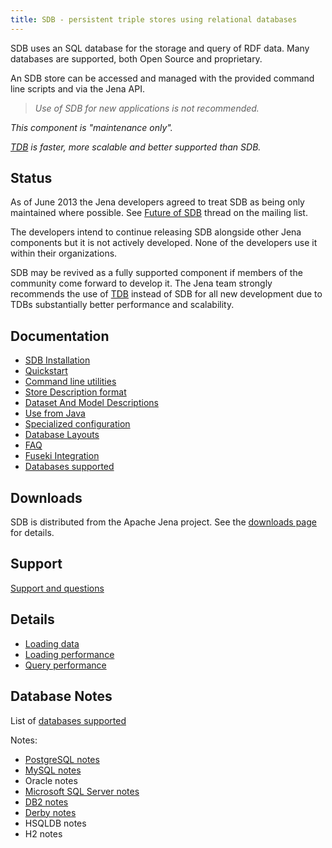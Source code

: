 ```yaml
---
title: SDB - persistent triple stores using relational databases
---
```


SDB uses an SQL database for the storage and query of RDF data.
Many databases are supported, both Open Source and proprietary.

An SDB store can be accessed and managed with the provided command
line scripts and via the Jena API.

<blockquote>
<i>
Use of SDB for new applications is not recommended.
</i>
</blockquote>

<i>This component is "maintenance only".</i>

<i>[TDB](../tdb/index.html) is faster, more scalable and better supported
than SDB.</i>

## Status 

As of June 2013 the Jena developers agreed to treat SDB as 
being only maintained where possible. 
See [Future of SDB](http://mail-archives.apache.org/mod_mbox/jena-users/201306.mbox/%3c51B1A7FB.4070601@apache.org%3e) thread on the mailing list.

The developers intend to continue releasing SDB alongside other Jena
components but it is not actively developed.  None of the developers
use it within their organizations.

SDB may be revived as a fully supported component if members of the
community come forward to develop it.  The Jena team strongly recommends
the use of [TDB](../tdb/) instead of SDB for all new development due to
TDBs substantially better performance and scalability.

## Documentation

-   [SDB Installation](installation.html)
-   [Quickstart](quickstart.html)
-   [Command line utilities](commands.html)
-   [Store Description format](store_description.html)
-   [Dataset And Model Descriptions](dataset_description.html)
-   [Use from Java](javaapi.html)
-   [Specialized configuration](configuration.html)
-   [Database Layouts](database_layouts.html)
-   [FAQ](faq.html)
-   [Fuseki Integration](fuseki_integration.html)
-   [Databases supported](databases_supported.html)

## Downloads

SDB is distributed from the Apache Jena project. See the
[downloads page](/download/index.cgi) for details.

## Support

[Support and questions](/help_and_support)

## Details

-   [Loading data](loading_data.html)
-   [Loading performance](loading_performance.html)
-   [Query performance](query_performance.html)

## Database Notes

List of [databases supported](databases_supported.html)

Notes:

-   [PostgreSQL notes](db_notes.html#postgresql)
-   [MySQL notes](db_notes.html#mysql)
-   Oracle notes
-   [Microsoft SQL Server notes](db_notes.html#ms_sql)
-   [DB2 notes](db_notes.html#db2)
-   [Derby notes](db_notes.html#derby)
-   HSQLDB notes
-   H2 notes

